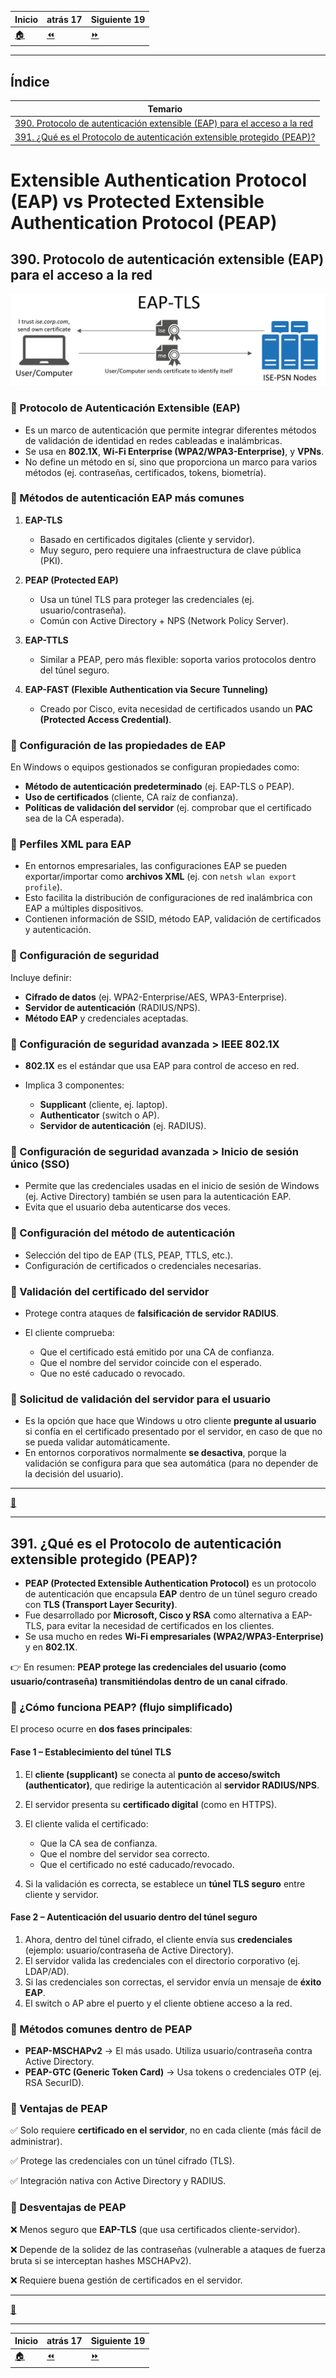 | **Inicio**         | **atrás 17**                | **Siguiente 19**     |
| ------------------ | --------------------------- | -------------------- |
| [🏠](../README.md) | [⏪](./12_17_Sandboxing.md) | [⏩](./12_19_WPS.md) |

---

## **Índice**

| Temario                                                                                                                                            |
| -------------------------------------------------------------------------------------------------------------------------------------------------- |
| [390. Protocolo de autenticación extensible (EAP) para el acceso a la red](#390-protocolo-de-autenticación-extensible-eap-para-el-acceso-a-la-red) |
| [391. ¿Qué es el Protocolo de autenticación extensible protegido (PEAP)?](#391-qué-es-el-protocolo-de-autenticación-extensible-protegido-peap)     |

# **Extensible Authentication Protocol (EAP) vs Protected Extensible Authentication Protocol (PEAP)**

## **390. Protocolo de autenticación extensible (EAP) para el acceso a la red**

![EAP vs PEAP](/img/12_Secure_vs_Unsecure_Protocols/EAP_vs_PEAP.webp "EAP vs PEAP")

### 🔹 Protocolo de Autenticación Extensible (EAP)

- Es un marco de autenticación que permite integrar diferentes métodos de validación de identidad en redes cableadas e inalámbricas.
- Se usa en **802.1X**, **Wi-Fi Enterprise (WPA2/WPA3-Enterprise)**, y **VPNs**.
- No define un método en sí, sino que proporciona un marco para varios métodos (ej. contraseñas, certificados, tokens, biometría).

### 🔹 Métodos de autenticación EAP más comunes

1. **EAP-TLS**

   - Basado en certificados digitales (cliente y servidor).
   - Muy seguro, pero requiere una infraestructura de clave pública (PKI).

2. **PEAP (Protected EAP)**

   - Usa un túnel TLS para proteger las credenciales (ej. usuario/contraseña).
   - Común con Active Directory + NPS (Network Policy Server).

3. **EAP-TTLS**

   - Similar a PEAP, pero más flexible: soporta varios protocolos dentro del túnel seguro.

4. **EAP-FAST (Flexible Authentication via Secure Tunneling)**

   - Creado por Cisco, evita necesidad de certificados usando un **PAC (Protected Access Credential)**.

### 🔹 Configuración de las propiedades de EAP

En Windows o equipos gestionados se configuran propiedades como:

- **Método de autenticación predeterminado** (ej. EAP-TLS o PEAP).
- **Uso de certificados** (cliente, CA raíz de confianza).
- **Políticas de validación del servidor** (ej. comprobar que el certificado sea de la CA esperada).

### 🔹 Perfiles XML para EAP

- En entornos empresariales, las configuraciones EAP se pueden exportar/importar como **archivos XML** (ej. con `netsh wlan export profile`).
- Esto facilita la distribución de configuraciones de red inalámbrica con EAP a múltiples dispositivos.
- Contienen información de SSID, método EAP, validación de certificados y autenticación.

### 🔹 Configuración de seguridad

Incluye definir:

- **Cifrado de datos** (ej. WPA2-Enterprise/AES, WPA3-Enterprise).
- **Servidor de autenticación** (RADIUS/NPS).
- **Método EAP** y credenciales aceptadas.

### 🔹 Configuración de seguridad avanzada > IEEE 802.1X

- **802.1X** es el estándar que usa EAP para control de acceso en red.
- Implica 3 componentes:

  - **Supplicant** (cliente, ej. laptop).
  - **Authenticator** (switch o AP).
  - **Servidor de autenticación** (ej. RADIUS).

### 🔹 Configuración de seguridad avanzada > Inicio de sesión único (SSO)

- Permite que las credenciales usadas en el inicio de sesión de Windows (ej. Active Directory) también se usen para la autenticación EAP.
- Evita que el usuario deba autenticarse dos veces.

### 🔹 Configuración del método de autenticación

- Selección del tipo de EAP (TLS, PEAP, TTLS, etc.).
- Configuración de certificados o credenciales necesarias.

### 🔹 Validación del certificado del servidor

- Protege contra ataques de **falsificación de servidor RADIUS**.
- El cliente comprueba:

  - Que el certificado está emitido por una CA de confianza.
  - Que el nombre del servidor coincide con el esperado.
  - Que no esté caducado o revocado.

### 🔹 Solicitud de validación del servidor para el usuario

- Es la opción que hace que Windows u otro cliente **pregunte al usuario** si confía en el certificado presentado por el servidor, en caso de que no se pueda validar automáticamente.
- En entornos corporativos normalmente **se desactiva**, porque la validación se configura para que sea automática (para no depender de la decisión del usuario).

---

[🔼](#índice)

---

## **391. ¿Qué es el Protocolo de autenticación extensible protegido (PEAP)?**

- **PEAP (Protected Extensible Authentication Protocol)** es un protocolo de autenticación que encapsula **EAP** dentro de un túnel seguro creado con **TLS (Transport Layer Security)**.
- Fue desarrollado por **Microsoft, Cisco y RSA** como alternativa a EAP-TLS, para evitar la necesidad de certificados en los clientes.
- Se usa mucho en redes **Wi-Fi empresariales (WPA2/WPA3-Enterprise)** y en **802.1X**.

👉 En resumen: **PEAP protege las credenciales del usuario (como usuario/contraseña) transmitiéndolas dentro de un canal cifrado**.

### 🔹 ¿Cómo funciona PEAP? (flujo simplificado)

El proceso ocurre en **dos fases principales**:

#### **Fase 1 – Establecimiento del túnel TLS**

1. El **cliente (supplicant)** se conecta al **punto de acceso/switch (authenticator)**, que redirige la autenticación al **servidor RADIUS/NPS**.
2. El servidor presenta su **certificado digital** (como en HTTPS).
3. El cliente valida el certificado:

   - Que la CA sea de confianza.
   - Que el nombre del servidor sea correcto.
   - Que el certificado no esté caducado/revocado.

4. Si la validación es correcta, se establece un **túnel TLS seguro** entre cliente y servidor.

#### **Fase 2 – Autenticación del usuario dentro del túnel seguro**

1. Ahora, dentro del túnel cifrado, el cliente envía sus **credenciales** (ejemplo: usuario/contraseña de Active Directory).
2. El servidor valida las credenciales con el directorio corporativo (ej. LDAP/AD).
3. Si las credenciales son correctas, el servidor envía un mensaje de **éxito EAP**.
4. El switch o AP abre el puerto y el cliente obtiene acceso a la red.

### 🔹 Métodos comunes dentro de PEAP

- **PEAP-MSCHAPv2** → El más usado. Utiliza usuario/contraseña contra Active Directory.
- **PEAP-GTC (Generic Token Card)** → Usa tokens o credenciales OTP (ej. RSA SecurID).

### 🔹 Ventajas de PEAP

✅ Solo requiere **certificado en el servidor**, no en cada cliente (más fácil de administrar).

✅ Protege las credenciales con un túnel cifrado (TLS).

✅ Integración nativa con Active Directory y RADIUS.

### 🔹 Desventajas de PEAP

❌ Menos seguro que **EAP-TLS** (que usa certificados cliente-servidor).

❌ Depende de la solidez de las contraseñas (vulnerable a ataques de fuerza bruta si se interceptan hashes MSCHAPv2).

❌ Requiere buena gestión de certificados en el servidor.

---

[🔼](#índice)

---

| **Inicio**         | **atrás 17**                | **Siguiente 19**     |
| ------------------ | --------------------------- | -------------------- |
| [🏠](../README.md) | [⏪](./12_17_Sandboxing.md) | [⏩](./12_19_WPS.md) |
